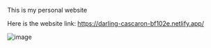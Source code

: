This is my personal website

Here is the website link: https://darling-cascaron-bf102e.netlify.app/

![image](https://github.com/user-attachments/assets/712d9fff-c8cf-4fd7-86f6-588b7cb7d8b7)
